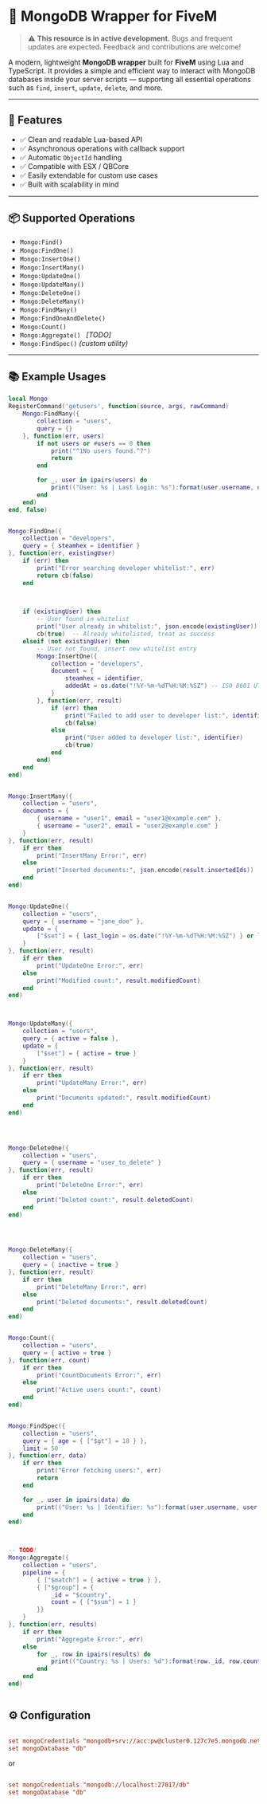 # 🍋 MongoDB Wrapper for FiveM

> ⚠️ **This resource is in active development.** Bugs and frequent updates are expected. Feedback and contributions are welcome!

A modern, lightweight **MongoDB wrapper** built for **FiveM** using Lua and TypeScript. It provides a simple and efficient way to interact with MongoDB databases inside your server scripts — supporting all essential operations such as `find`, `insert`, `update`, `delete`, and more.

---

## 🚀 Features

- ✅ Clean and readable Lua-based API  
- ✅ Asynchronous operations with callback support  
- ✅ Automatic `ObjectId` handling  
- ✅ Compatible with ESX / QBCore  
- ✅ Easily extendable for custom use cases  
- ✅ Built with scalability in mind  

---

## 📦 Supported Operations

- `Mongo:Find()`  
- `Mongo:FindOne()`  
- `Mongo:InsertOne()`  
- `Mongo:InsertMany()`  
- `Mongo:UpdateOne()`  
- `Mongo:UpdateMany()`  
- `Mongo:DeleteOne()`  
- `Mongo:DeleteMany()`  
- `Mongo:FindMany()`  
- `Mongo:FindOneAndDelete()`  
- `Mongo:Count()`  
- `Mongo:Aggregate() `  *[TODO]*
- `Mongo:FindSpec()` *(custom utility)*

---

## 📚 Example Usages



```lua
local Mongo
RegisterCommand('getusers', function(source, args, rawCommand)
    Mongo:FindMany({
        collection = "users",
        query = {}
    }, function(err, users)
        if not users or #users == 0 then
            print("^1No users found.^7")
            return
        end

        for _, user in ipairs(users) do
            print(("User: %s | Last Login: %s"):format(user.username, user.last_login or "Never"))
        end
    end)
end, false)


Mongo:FindOne({
    collection = "developers",
    query = { steamhex = identifier }
}, function(err, existingUser)
    if (err) then
        print("Error searching developer whitelist:", err)
        return cb(false)
    end

   

    if (existingUser) then
        -- User found in whitelist
        print("User already in whitelist:", json.encode(existingUser))
        cb(true)  -- Already whitelisted, treat as success
    elseif (not existingUser) then
        -- User not found, insert new whitelist entry
        Mongo:InsertOne({
            collection = "developers",
            document = {
                steamhex = identifier,
                addedAt = os.date("!%Y-%m-%dT%H:%M:%SZ") -- ISO 8601 UTC timestamp
            }
        }, function(err, result)
            if (err) then
                print("Failed to add user to developer list:", identifier, err)
                cb(false)
            else
                print("User added to developer list:", identifier)
                cb(true)
            end
        end)
    end
end)


Mongo:InsertMany({
    collection = "users",
    documents = {
        { username = "user1", email = "user1@example.com" },
        { username = "user2", email = "user2@example.com" }
    }
}, function(err, result)
    if err then
        print("InsertMany Error:", err)
    else
        print("Inserted documents:", json.encode(result.insertedIds))
    end
end)


Mongo:UpdateOne({
    collection = "users",
    query = { username = "jane_doe" },
    update = {
        ["$set"] = { last_login = os.date("!%Y-%m-%dT%H:%M:%SZ") } or last_login = os.date("!%Y-%m-%dT%H:%M:%SZ") 
    }
}, function(err, result)
    if err then
        print("UpdateOne Error:", err)
    else
        print("Modified count:", result.modifiedCount)
    end
end)



Mongo:UpdateMany({
    collection = "users",
    query = { active = false },
    update = {
        ["$set"] = { active = true }
    }
}, function(err, result)
    if err then
        print("UpdateMany Error:", err)
    else
        print("Documents updated:", result.modifiedCount)
    end
end)




Mongo:DeleteOne({
    collection = "users",
    query = { username = "user_to_delete" }
}, function(err, result)
    if err then
        print("DeleteOne Error:", err)
    else
        print("Deleted count:", result.deletedCount)
    end
end)




Mongo:DeleteMany({
    collection = "users",
    query = { inactive = true }
}, function(err, result)
    if err then
        print("DeleteMany Error:", err)
    else
        print("Deleted documents:", result.deletedCount)
    end
end)


Mongo:Count({
    collection = "users",
    query = { active = true }
}, function(err, count)
    if err then
        print("CountDocuments Error:", err)
    else
        print("Active users count:", count)
    end
end)


Mongo:FindSpec({
    collection = "users",
    query = { age = { ["$gt"] = 18 } },
    limit = 50
}, function(err, data)
    if err then
        print("Error fetching users:", err)
        return
    end

    for _, user in ipairs(data) do
        print(("User: %s | Identifier: %s"):format(user.username, user.identifier))
    end
end)



-- TODO!
Mongo:Aggregate({
    collection = "users",
    pipeline = {
        { ["$match"] = { active = true } },
        { ["$group"] = {
            _id = "$country",
            count = { ["$sum"] = 1 }
        }}
    }
}, function(err, results)
    if err then
        print("Aggregate Error:", err)
    else
        for _, row in ipairs(results) do
            print(("Country: %s | Users: %d"):format(row._id, row.count))
        end
    end
end)



```


## ⚙️ Configuration


```cfg

set mongoCredentials "mongodb+srv://acc:pw@cluster0.127c7e5.mongodb.net/db"
set mongoDatabase "db"

```


or 



```cfg

set mongoCredentials "mongodb://localhost:27017/db"
set mongoDatabase "db"

```





